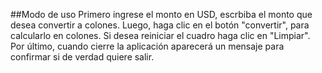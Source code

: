 ##Modo de uso
Primero ingrese el monto en USD, escrbiba el monto que desea convertir a colones.
Luego, haga clic en el botón "convertir", para calcularlo en colones.
Si desea reiniciar el cuadro haga clic en "Limpiar".
Por último, cuando cierre la aplicación aparecerá un mensaje para confirmar si de verdad quiere salir.
